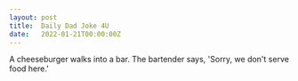 ```yaml
---
layout: post
title:  Daily Dad Joke 4U
date:   2022-01-21T00:00:00Z
---
```

A cheeseburger walks into a bar. The bartender says, 'Sorry, we don't serve food here.'

